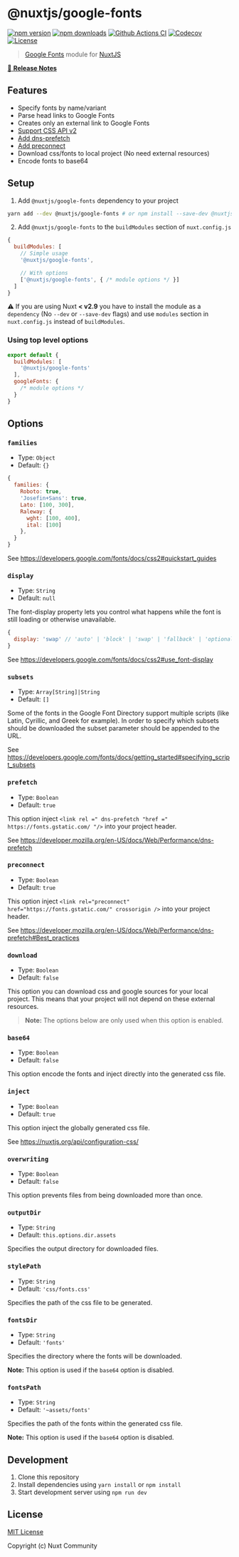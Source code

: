 # @nuxtjs/google-fonts

[![npm version][npm-version-src]][npm-version-href]
[![npm downloads][npm-downloads-src]][npm-downloads-href]
[![Github Actions CI][github-actions-ci-src]][github-actions-ci-href]
[![Codecov][codecov-src]][codecov-href]
[![License][license-src]][license-href]

> [Google Fonts](https://developers.google.com/fonts) module for [NuxtJS](https://nuxtjs.org)

[📖 **Release Notes**](./CHANGELOG.md)

## Features

- Specify fonts by name/variant
- Parse head links to Google Fonts
- Creates only an external link to Google Fonts
- [Support CSS API v2](https://developers.google.com/fonts/docs/css2)
- [Add dns-prefetch](https://developer.mozilla.org/en-US/docs/Web/Performance/dns-prefetch)
- [Add preconnect](https://developer.mozilla.org/en-US/docs/Web/Performance/dns-prefetch#Best_practices)
- Download css/fonts to local project (No need external resources)
- Encode fonts to base64

## Setup

1. Add `@nuxtjs/google-fonts` dependency to your project

```bash
yarn add --dev @nuxtjs/google-fonts # or npm install --save-dev @nuxtjs/google-fonts
```

2. Add `@nuxtjs/google-fonts` to the `buildModules` section of `nuxt.config.js`

```js
{
  buildModules: [
    // Simple usage
    '@nuxtjs/google-fonts',

    // With options
    ['@nuxtjs/google-fonts', { /* module options */ }]
  ]
}
```

:warning: If you are using Nuxt **< v2.9** you have to install the module as a `dependency` (No `--dev` or `--save-dev` flags) and use `modules` section in `nuxt.config.js` instead of `buildModules`.

### Using top level options

```js
export default {
  buildModules: [
    '@nuxtjs/google-fonts'
  ],
  googleFonts: {
    /* module options */
  }
}
```

## Options

### `families`

- Type: `Object`
- Default: `{}`

```js
{
  families: {
    Roboto: true,
    'Josefin+Sans': true,
    Lato: [100, 300],
    Raleway: {
      wght: [100, 400],
      ital: [100]
    },
  }
}
```

See https://developers.google.com/fonts/docs/css2#quickstart_guides

### `display`

- Type: `String`
- Default: `null`

The font-display property lets you control what happens while the font is still loading or otherwise unavailable.

```js
{
  display: 'swap' // 'auto' | 'block' | 'swap' | 'fallback' | 'optional'
}
```

See https://developers.google.com/fonts/docs/css2#use_font-display

### `subsets`

- Type: `Array[String]|String`
- Default: `[]`

Some of the fonts in the Google Font Directory support multiple scripts (like Latin, Cyrillic, and Greek for example). In order to specify which subsets should be downloaded the subset parameter should be appended to the URL.

See https://developers.google.com/fonts/docs/getting_started#specifying_script_subsets

### `prefetch`

- Type: `Boolean`
- Default: `true`

This option inject `<link rel =" dns-prefetch "href =" https://fonts.gstatic.com/ "/>` into your project header.

See https://developer.mozilla.org/en-US/docs/Web/Performance/dns-prefetch

### `preconnect`

- Type: `Boolean`
- Default: `true`

This option inject `<link rel="preconnect" href="https://fonts.gstatic.com/" crossorigin />` into your project header.

See https://developer.mozilla.org/en-US/docs/Web/Performance/dns-prefetch#Best_practices

### `download`

- Type: `Boolean`
- Default: `false`

This option you can download css and google sources for your local project.
This means that your project will not depend on these external resources.

> **Note:** The options below are only used when this option is enabled.

### `base64`

- Type: `Boolean`
- Default: `false`

This option encode the fonts and inject directly into the generated css file.

### `inject`

- Type: `Boolean`
- Default: `true`

This option inject the globally generated css file.

See https://nuxtjs.org/api/configuration-css/

### `overwriting`

- Type: `Boolean`
- Default: `false`

This option prevents files from being downloaded more than once.

### `outputDir`

- Type: `String`
- Default: `this.options.dir.assets`

Specifies the output directory for downloaded files.

### `stylePath`

- Type: `String`
- Default: `'css/fonts.css'`

Specifies the path of the css file to be generated.

### `fontsDir`

- Type: `String`
- Default: `'fonts'`

Specifies the directory where the fonts will be downloaded.

**Note:** This option is used if the `base64` option is disabled.

### `fontsPath`

- Type: `String`
- Default: `'~assets/fonts'`

Specifies the path of the fonts within the generated css file.

**Note:** This option is used if the `base64` option is disabled.

## Development

1. Clone this repository
2. Install dependencies using `yarn install` or `npm install`
3. Start development server using `npm run dev`

## License

[MIT License](./LICENSE)

Copyright (c) Nuxt Community

<!-- Badges -->
[npm-version-src]: https://img.shields.io/npm/v/@nuxtjs/google-fonts/latest.svg
[npm-version-href]: https://npmjs.com/package/@nuxtjs/google-fonts

[npm-downloads-src]: https://img.shields.io/npm/dt/@nuxtjs/google-fonts.svg
[npm-downloads-href]: https://npmjs.com/package/@nuxtjs/google-fonts

[github-actions-ci-src]: https://github.com/nuxt-community/google-fonts-module/workflows/ci/badge.svg
[github-actions-ci-href]: https://github.com/nuxt-community/google-fonts-module/actions?query=workflow%3Aci

[codecov-src]: https://img.shields.io/codecov/c/github/nuxt-community/google-fonts-module.svg
[codecov-href]: https://codecov.io/gh/nuxt-community/google-fonts-module

[license-src]: https://img.shields.io/npm/l/@nuxtjs/google-fonts.svg
[license-href]: https://npmjs.com/package/@nuxtjs/google-fonts
